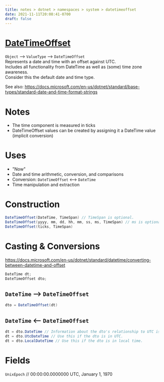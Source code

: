 ```yaml
---
title: notes > dotnet > namespaces > system > datetimeoffset
date: 2021-11-11T20:08:41-0700
draft: false
---
```


# [DateTimeOffset](https://docs.microsoft.com/en-us/dotnet/api/system.datetimeoffset?view=net-6.0)
`Object` –> `ValueType` –> `DateTimeOffset`  
Represents a date and time with an offset against UTC.  
Includes all functionality from DateTime as well as (some) time zone awareness.  
Consider this the default date and time type.  

See also: <https://docs.microsoft.com/en-us/dotnet/standard/base-types/standard-date-and-time-format-strings>  

# Notes
- The time component is measured in ticks
- DateTimeOffset values can be created by assigning it a DateTime value (implicit conversion)

# Uses
- "Now"
- Date and time arithmetic, conversion, and comparisons
- Conversion: `DateTimeOffset` <–> `DateTime`
- Time manipulation and extraction

# Construction
```cs
DateTimeOffset(DateTime, TimeSpan) // TimeSpan is optional.
DateTimeOffset(yyyy, mm, dd, hh, mm, ss, ms, TimeSpan) // ms is optional.
DateTimeOffset(ticks, TimeSpan)
```

# Casting & Conversions
<https://docs.microsoft.com/en-us/dotnet/standard/datetime/converting-between-datetime-and-offset>  
```cs
DateTime dt;  
DateTimeOffset dto;  
```

## `DateTime` –> `DateTimeOffset`
```cs
dto = DateTimeOffset(dt)
```

## `DateTime` <– `DateTimeOffset`
```cs
dt = dto.DateTime // Information about the dto's relationship to UTC is lost.
dt = dto.UtcDateTime // Use this if the dto is in UTC.
dt = dto.LocalDateTime // Use this if the dto is in local time.
```

# Fields
`UnixEpoch` // 00:00:00.0000000 UTC, January 1, 1970
